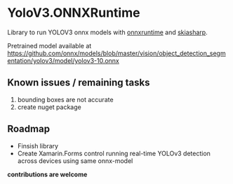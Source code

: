 # YoloV3.ONNXRuntime
Library to run YOLOV3 onnx models with [onnxruntime](https://github.com/microsoft/onnxruntime) and [skiasharp](https://github.com/mono/SkiaSharp).

Pretrained model available at https://github.com/onnx/models/blob/master/vision/object_detection_segmentation/yolov3/model/yolov3-10.onnx

## Known issues / remaining tasks
1. bounding boxes are not accurate
2. create nuget package


## Roadmap
- Finsish library
- Create Xamarin.Forms control running real-time YOLOv3 detection across devices using same onnx-model


**contributions are welcome**
